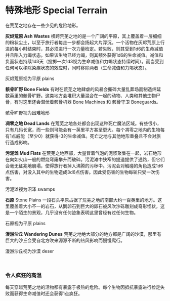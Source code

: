 # 特殊地形 Special Terrain

在荒芜之地存在一些少见的危险地形。

**灰烬荒原 Ash Wastes**
横跨荒芜之地的是一个广阔的平原，其上覆盖着一层细细的粉状尘土，以至于旅行者每走一步都会扬起大片浮沉。一个活物在灰烬荒原上行进的每小时结束时，其必须进行一次力量检定。若失败，则其受到1d6的生命减值并且陷入力竭状态。如果该生物已经力竭，则其额外获得1d6的生命减值。减值和负面状态持续1d3天（投掷一次1d3视为生命减值和力竭状态持续时间）。而当受到任何可以移除染疾状态的效应时，同时移除两者（生命减值和力竭状态）。

灰烬荒原视为平原 plains

**骸骨旷野 Bone Fields**
有时在荒芜之地肆虐的风暴会撕碎大量乱葬场而制造绵延数英里的骸骨旷野。这类地方会堆积大量混合在一起的动物、人类和其他生物尸骨，有时这里还会潜伏着骸骨机器
Bone Machines 和 骸骨守卫 Boneguards。

骸骨旷野视为困难地形

**凋零之地 Dead Lands**
在荒芜之地各处都会出现这种死亡魔法区域。有些很小，只有几码长宽，而一些则可能会有一英里平方甚至更大。每个凋零之地内的生物每有1点威能（至少0）就获得-3的生命减值。死亡之地与其他地形重叠且不会对旅行造成影响。

**污泥滩 Mud Flats**
在荒芜之地西部，大量冒着气泡的泥浆聚集在一起，岩石地形在向如火山一般的燃烧穹窿攀升而破碎。污泥滩中狭窄的提道提供了通路，但它们会毫无征兆地崩塌，使得旅行者掉入沸腾的污秽中。污泥会对触碰的角色造成1d6点伤害，对没入其中的生物造成3d6点伤害。因此受伤害的生物每轮只受一次伤害。

污泥滩视为沼泽 swamps

**石原** Stone Plains
一段石头平原占据了荒芜之地的南部大约一百英里的地方。这里覆盖着大小不一的岩石，从鹅卵石到巨大的卵石被风吹沙砾雕刻成奇形怪状，这是一个陌生的景观，几乎没有任何迹象表明这里曾经有过任何生物。

石原视为平原 plains

**漫游沙丘 Wandering Dunes**
荒芜之地绝大部分的地方都是广阔的沙漠，那里有巨大的沙丘会受自北方吹来源源不断的热风影响而慢慢爬行。

漫游沙丘视为沙漠 deser

 

### 令人疯狂的高温

每天穿越荒芜之地的活物都有暴露于极热的危险。每个生物因抵抗暴露进行检定失败而获得生命减值时还会获得1点疯狂。

 
